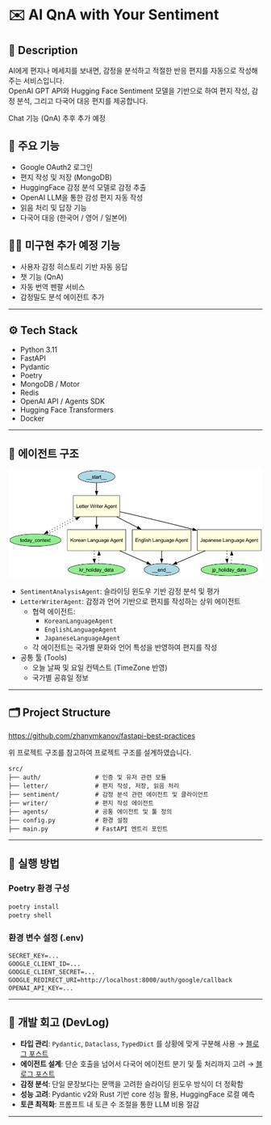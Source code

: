 # ✉️ AI QnA with Your Sentiment

## 📌 Description
AI에게 편지나 메세지를 보내면, 감정을 분석하고 적절한 반응 편지를 자동으로 작성해주는 서비스입니다.  
OpenAI GPT API와 Hugging Face Sentiment 모델을 기반으로 하여 편지 작성, 감정 분석, 그리고 다국어 대응 편지를 제공합니다.

Chat 기능 (QnA) 추후 추가 예정

## 🧠 주요 기능
- Google OAuth2 로그인
- 편지 작성 및 저장 (MongoDB)
- HuggingFace 감정 분석 모델로 감정 추출
- OpenAI LLM을 통한 감성 편지 자동 작성
- 읽음 처리 및 답장 기능
- 다국어 대응 (한국어 / 영어 / 일본어)

## 🧑‍💻 미구현 추가 예정 기능
- 사용자 감정 히스토리 기반 자동 응답
- 챗 기능 (QnA)
- 자동 번역 펜팔 서비스
- 감정밀도 분석 에이전트 추가

---

## ⚙️ Tech Stack
- Python 3.11
- FastAPI
- Pydantic
- Poetry
- MongoDB / Motor
- Redis
- OpenAI API / Agents SDK
- Hugging Face Transformers
- Docker

---

## 🧩 에이전트 구조
![Agent Structure](./agent_graph.png.png)

- `SentimentAnalysisAgent`: 슬라이딩 윈도우 기반 감정 분석 및 평가
- `LetterWriterAgent`: 감정과 언어 기반으로 편지를 작성하는 상위 에이전트
  - 협력 에이전트:
    - `KoreanLanguageAgent`
    - `EnglishLanguageAgent`
    - `JapaneseLanguageAgent`
  - 각 에이전트는 국가별 문화와 언어 특성을 반영하여 편지를 작성
- 공통 툴 (Tools)
  - 오늘 날짜 및 요일 컨텍스트 (TimeZone 반영)
  - 국가별 공휴일 정보

---

## 🗂 Project Structure
https://github.com/zhanymkanov/fastapi-best-practices

위 프로젝트 구조를 참고하여 프로젝트 구조를 설계하였습니다.

```
src/
├── auth/               # 인증 및 유저 관련 모듈
├── letter/             # 편지 작성, 저장, 읽음 처리
├── sentiment/          # 감정 분석 관련 에이전트 및 클라이언트
├── writer/             # 편지 작성 에이전트
├── agents/             # 공통 에이전트 및 툴 정의
├── config.py           # 환경 설정
├── main.py             # FastAPI 엔트리 포인트
```

---

## 🧪 실행 방법

### Poetry 환경 구성
```bash
poetry install
poetry shell
```

### 환경 변수 설정 (.env)
```
SECRET_KEY=...
GOOGLE_CLIENT_ID=...
GOOGLE_CLIENT_SECRET=...
GOOGLE_REDIRECT_URI=http://localhost:8000/auth/google/callback
OPENAI_API_KEY=...
```

---

## 🧭 개발 회고 (DevLog)
- **타입 관리**: `Pydantic`, `Dataclass`, `TypedDict` 를 상황에 맞게 구분해 사용 → [블로그 포스트](https://baecode.tistory.com/73)
- **에이전트 설계**: 단순 호출을 넘어서 다국어 에이전트 분기 및 툴 처리까지 고려 → [블로그 포스트](https://baecode.tistory.com/84)
- **감정 분석**: 단일 문장보다는 문맥을 고려한 슬라이딩 윈도우 방식이 더 정확함
- **성능 고려**: Pydantic v2와 Rust 기반 core 성능 활용, HuggingFace 로컬 예측
- **토큰 최적화**: 프롬프트 내 토큰 수 조절을 통한 LLM 비용 절감

---
